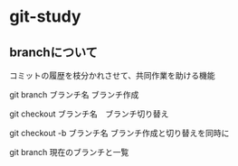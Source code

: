 # git-study
## branchについて
コミットの履歴を枝分かれさせて、共同作業を助ける機能

git branch ブランチ名 ブランチ作成

git checkout ブランチ名　ブランチ切り替え

git checkout -b ブランチ名 ブランチ作成と切り替えを同時に

git branch 現在のブランチと一覧